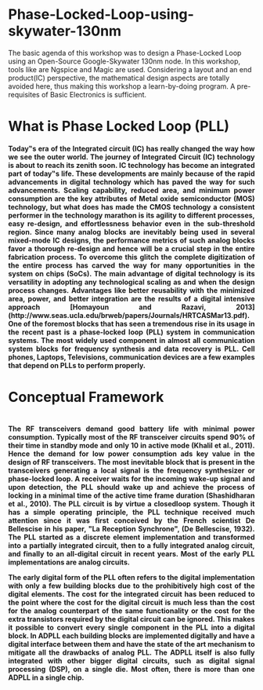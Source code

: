 <h1> Phase-Locked-Loop-using-skywater-130nm </h1>
The basic agenda of this workshop was to design a Phase-Locked Loop using an Open-Source Google-Skywater 130nm node. In this workshop, tools like are Ngspice and Magic are used. Considering a layout and an end product(IC) perspective, the mathematical design aspects are totally avoided here, thus making this workshop a learn-by-doing program. A pre-requisites of Basic Electronics is sufficient.


<h1> What is Phase Locked Loop (PLL) </h1>
<h4 align="justify">Today‟s era of the Integrated circuit (IC) has really changed the way how we see the outer world. The journey of Integrated Circuit (IC) technology is about to reach its zenith soon. IC technology has become an integrated part of today‟s life. These developments are mainly because of the rapid advancements in digital technology
which has paved the way for such advancements. Scaling capability, reduced area, and minimum power consumption are the key attributes of Metal oxide semiconductor (MOS) technology, but what does has made the CMOS technology a consistent performer in the technology marathon is its agility to different processes, easy re-design, and effortlessness behavior even in the sub-threshold region. Since many analog blocks are inevitably being used in several mixed-mode IC designs, the performance metrics of such analog blocks favor a thorough re-design and hence will be a crucial step in the entire fabrication process. To overcome this glitch the complete digitization of the entire process has carved the way for many opportunities in the system on chips (SoCs). The main advantage of digital technology is its versatility in adopting any technological scaling as and when the design process changes. Advantages like better reusability with the minimized area, power, and better integration are the results of a digital intensive approach [Homayoun and Razavi, 2013] (http://www.seas.ucla.edu/brweb/papers/Journals/HRTCASMar13.pdf). One of the foremost blocks that has seen a tremendous rise in its usage in the recent past is a phase-locked loop (PLL) system in communication systems. The most widely used component in almost all communication system blocks for frequency synthesis and data recovery is PLL. Cell phones, Laptops, Televisions, communication devices are a few examples that depend on PLLs to perform properly. </h4>

<h1> Conceptual Framework <h1>
<h4 align="justify">  The RF transceivers demand good battery life with
minimal power consumption. Typically most of the RF transceiver circuits spend
90% of their time in standby mode and only 10 in active mode (Khalil et al., 2011).
Hence the demand for low power consumption ads key value in the design of RF
transceivers. The most inevitable block that is present in the transceivers generating
a local signal is the frequency synthesizer or phase-locked loop.
A receiver waits for the incoming wake-up signal and upon detection, the PLL
should wake up and achieve the process of locking in a minimal time of the active
time frame duration (Shashidharan et al., 2010). The PLL circuit is by virtue a closedloop system. Though it has a simple operating principle, the PLL technique received much
attention since it was first conceived by the French scientist De Bellescise in his
paper, "La Reception Synchrone", (De Bellescise, 1932). The PLL started as a
discrete element implementation and transformed into a partially integrated circuit,
then to a fully integrated analog circuit, and finally to an all-digital circuit in recent
years. Most of the early PLL implementations are analog circuits.

  The early digital form of the PLL often refers to the digital implementation with
only a few building blocks due to the prohibitively high cost of the digital elements.
The cost for the integrated circuit has been reduced to the point where the cost for
the digital circuit is much less than the cost for the analog counterpart of the same
functionality or the cost for the extra transistors required by the digital circuit can be
ignored. This makes it possible to convert every single component in the PLL into a
digital block.
  In ADPLL each building blocks are implemented digitally and have a
digital interface between them and have the state of the art mechanism to mitigate all
the drawbacks of analog PLL. The ADPLL itself is also fully integrated with other
bigger digital circuits, such as digital signal processing (DSP), on a single die. Most
  often, there is more than one ADPLL in a single chip. </h4>
